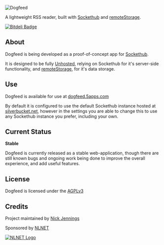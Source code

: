 ![Dogfeed](https://dogfeed.5apps.com/res/img/dogfeed-logo_230.svg)

A lightweight RSS reader, built with [Sockethub](http://sockethub.org) and [remoteStorage](http://remotestorage.io).

[![Bitdeli Badge](https://d2weczhvl823v0.cloudfront.net/silverbucket/dogfeed/trend.png)](https://bitdeli.com/free "Bitdeli Badge")


## About

Dogfeed is being developed as a proof-of-concept app for [Sockethub](http://sockethub.org).

It is designed to be fully [Unhosted](http://unhosted.org), relying on Sockethub for it's server-side functionality, and [remoteStorage](http://remotestorage.io), for it's data storage.


## Use

Dogfeed is available for use at [dogfeed.5apps.com](https://dogfeed.5apps.com)

By default it is configured to use the default Sockethub instance hosted at [silverbucket.net](https://silverbucket.net), however in the settings you are able to change this to use any Sockethub instance you prefer, including your own.


## Current Status

**Stable**

Dogfeed is currently released as a stable web-application, though there are still known bugs and ongoing work being done to improve the overall experience, and add useful features.


## License

Dogfeed is licensed under the [AGPLv3](https://github.com/silverbucket/dogfeed/blob/master/LICENSE)


## Credits

Project maintained by [Nick Jennings](http://github.com/silverbucket)

Sponsored by [NLNET](http://nlnet.nl)

[![NLNET Logo](http://sockethub.org/img/nlnet-logo.svg)](http://nlnet.nl)
